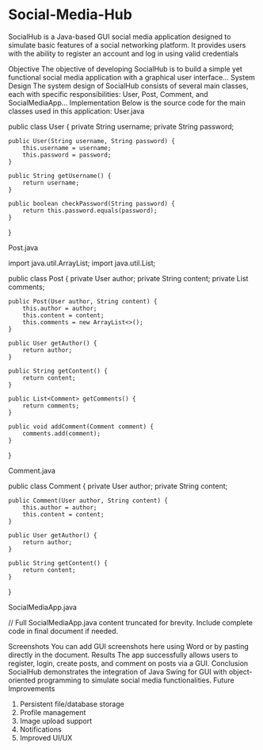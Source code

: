 # Social-Media-Hub
SocialHub is a Java-based GUI social media application designed to simulate basic features of a social networking platform. It provides users with the ability to register an account and log in using valid credentials

Objective
The objective of developing SocialHub is to build a simple yet functional social media application with a graphical user interface...
System Design
The system design of SocialHub consists of several main classes, each with specific responsibilities: User, Post, Comment, and SocialMediaApp...
Implementation
Below is the source code for the main classes used in this application:
User.java

public class User {
    private String username;
    private String password;

    public User(String username, String password) {
        this.username = username;
        this.password = password;
    }

    public String getUsername() {
        return username;
    }

    public boolean checkPassword(String password) {
        return this.password.equals(password);
    }
}

Post.java

import java.util.ArrayList;
import java.util.List;

public class Post {
    private User author;
    private String content;
    private List<Comment> comments;

    public Post(User author, String content) {
        this.author = author;
        this.content = content;
        this.comments = new ArrayList<>();
    }

    public User getAuthor() {
        return author;
    }

    public String getContent() {
        return content;
    }

    public List<Comment> getComments() {
        return comments;
    }

    public void addComment(Comment comment) {
        comments.add(comment);
    }
}

Comment.java

public class Comment {
    private User author;
    private String content;

    public Comment(User author, String content) {
        this.author = author;
        this.content = content;
    }

    public User getAuthor() {
        return author;
    }

    public String getContent() {
        return content;
    }
}

SocialMediaApp.java

// Full SocialMediaApp.java content truncated for brevity. Include complete code in final document if needed.

Screenshots
You can add GUI screenshots here using Word or by pasting directly in the document.
Results
The app successfully allows users to register, login, create posts, and comment on posts via a GUI.
Conclusion
SocialHub demonstrates the integration of Java Swing for GUI with object-oriented programming to simulate social media functionalities.
Future Improvements
1. Persistent file/database storage
2. Profile management
3. Image upload support
4. Notifications
5. Improved UI/UX
